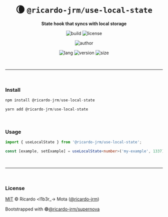 <div align="center">

# 🌘 `@ricardo-jrm/use-local-state`

<b>State hook that syncs with local storage</b>

![build](https://img.shields.io/github/workflow/status/ricardo-jrm/use-local-state/Continuous%20Integration?style=for-the-badge)
![license](https://img.shields.io/github/license/ricardo-jrm/use-local-state?style=for-the-badge)

![author](<https://img.shields.io/badge/Author-Ricardo%20%3Cl1b3r__--%3E%20Mota%20(%40ricardo--jrm)-orange?style=for-the-badge>)

![lang](https://img.shields.io/github/languages/top/ricardo-jrm/use-local-state?style=for-the-badge)
![version](https://img.shields.io/npm/v/@ricardo-jrm/use-local-state?style=for-the-badge)
![size](https://img.shields.io/bundlephobia/min/@ricardo-jrm/use-local-state?style=for-the-badge)

</div>

<br />

---

<br />

### <b>Install</b>

```ts
npm install @ricardo-jrm/use-local-state

yarn add @ricardo-jrm/use-local-state
```

<br />

### <b>Usage</b>

```ts
import { useLocalState } from '@ricardo-jrm/use-local-state';

const [example, setExample] = useLocalState<number>('my-example', 1337);
```

<br />

---

<br />

### <b>License</b>

[MIT](https://github.com/ricardo-jrm/use-local-state/blob/main/LICENSE) © Ricardo <l1b3r\_-> Mota ([@ricardo-jrm](https://github.com/ricardo-jrm))

Bootstrapped with 🟣[@ricardo-jrm/supernova](https://github.com/ricardo-jrm/supernova)

<br />
